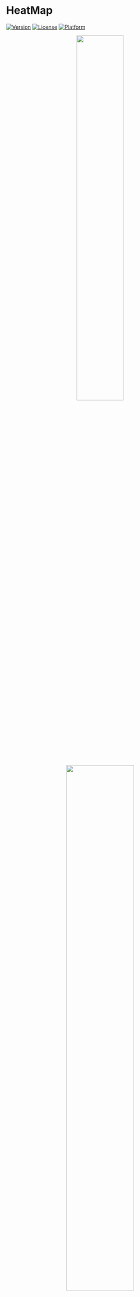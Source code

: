 # HeatMap

[![Version](https://img.shields.io/cocoapods/v/HeatMap.svg?style=flat)](https://cocoapods.org/pods/HeatMap)
[![License](https://img.shields.io/cocoapods/l/HeatMap.svg?style=flat)](https://cocoapods.org/pods/HeatMap)
[![Platform](https://img.shields.io/cocoapods/p/HeatMap.svg?style=flat)](https://cocoapods.org/pods/HeatMap)

<p align="center" width="100%">
    <img width="50%" src="https://user-images.githubusercontent.com/35375629/121260091-25e86880-c8c6-11eb-96c7-b33e9109c75e.jpg"> 
    <img width="60%" src="https://user-images.githubusercontent.com/35375629/121261690-487b8100-c8c8-11eb-824a-3a18323184a6.png">
</p>

# Requirements
- Xcode 11+
- Swift 5
- iOS 9.0+

## Installation

HeatMap is available through [CocoaPods](https://cocoapods.org). To install
it, simply add the following line to your Podfile:

```ruby
pod 'HeatMap'
```

## Example

To run the example project, clone the repo, and run `pod install` from the Example directory first.

### Create an instance of HeatMap
```swift
var heatmap: HeatMapView = HeatMapView(frame: view.bounds)

```
### Setup Data
```swift
let jsonString = """
    {
        "result": [
            {
                "date": "2021-06-02",
                "values": [
                    {
                        "time": "01:00",
                        "value": 31.944
                    }...
    }
    """
let jsonData = jsonString.data(using: .utf8)!
let result = try! JSONDecoder().decode(ResultRespons.self, from: jsonData)
let sepratePercents: [CGFloat] = [0,70,80,90,100]
let colors = [UIColor(red: 248/255, green: 207/255, blue: 117/255, alpha: 1),
              UIColor(red: 243/255, green: 180/255, blue: 71/255, alpha: 1),
              UIColor(red: 255/255, green: 165/255, blue: 0/255, alpha: 1),
              UIColor(red: 255/255, green: 93/255, blue: 0/255, alpha: 1)]
let data = HeatMapModel(name: "Demo",
                        colors: colors,
                        seprateGaugePercents: sepratePercents,
                        data: result.result,
                        timeLabels: timeLabels)
heatmap.data = data
heatmap.unitString: String = "MW"
```


### Customize HeatMap

- Date
```swift 
heatMap.isDateLabelHidden = false
heatMap.dateLabelWidth = 40
heatMap.dateFormatString = "yyyy-MM-dd" 
heatMap.showDateFormatString = "E"
heatMap.dateLabelFont = UIFont.systemFont(ofSize: 13) 
heatMap.dateLabelTextColor = .black
```
- HeatMap Item
```swift 
HeatMap.itemCornerRadius = 5
HeatMap.itemBorderSelectedColor = .red
HeatMap.itemSelectedBorderWidth = 1.5
HeatMap.itemBorderColor = .clear
HeatMap.itemBorderWidth = 0  
HeatMap.itemBackgroundColorDisable = .lightGray
```

- HeatMap Tooltip
```swift 
heatMap.tooltipBackgroundColor = UIColor.darkGray.withAlphaComponent(0.8)
heatMap.tooltipWidth = 140
heatMap.tooltipPadding = 10
heatMap.tooltipTextColor = .black
heatMap.tooltipItemsSpacing = 8
heatMap.tooltipTitleFont = UIFont.systemFont(ofSize: 13) 
heatMap.tooltipValueFont = UIFont.systemFont(ofSize: 11) 
heatMap.tooltipUnitFont = UIFont.systemFont(ofSize: 10) 
```
- HeatMap Time Labels
```swift 
heatMap.isTimeLabelHidden = true
heatMap.timeLabelTextColor = .black
heatMap.timeLabelFont = UIFont.systemFont(ofSize: 6) 
heatMap.timeLabelBackgroundColor = .clear
```
- HeatMap Gauge
```swift 
heatMap.gaugeCornerRadius = 8
heatMap.gaugeItemCornerRadius = 4
heatMap.gaugeItemBorderWidth = 0 
heatMap.gaugeItemBorderColor = .clear
```
- HeatMap Gauge Indicator
```swift 
heatMap.indicatorImage = UIImage(name: ""up-triangular-arrow-H")
```

- HeatMap Gauge Segments
```swift 
heatMap.segmentFont = UIFont.systemFont(ofSize: 10) 
heatMap.segmentTextColor = .black
heatMap.segmentBackgroundColor = .clear
heatMap.gaugeLabelContainerRadius = 0
```

## License

HeatMap is available under the MIT license. See the [LICENSE.txt](https://github.com/boof-tech/HeatMap/blob/main/LICENSE) file for more info.
